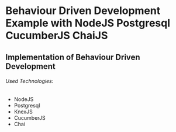 # Behaviour Driven Development Example with NodeJS Postgresql CucumberJS ChaiJS

## Implementation of Behaviour Driven Development

###### Used Technologies:

- NodeJS
- Postgresql
- KnexJS
- CucumberJS
- Chai




 
